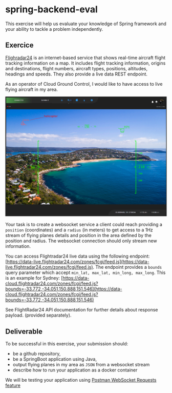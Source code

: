 # spring-backend-eval

This exercise will help us evaluate your knowledge of Spring framework and your ability to tackle a problem independently.

## Exercice

[Flighradar24](https://www.flightradar24.com) is an internet-based service that shows real-time aircraft flight tracking information on a map. It includes flight tracking information, origins and destinations, flight numbers, aircraft types, positions, altitudes, headings and speeds. They also provide a live data REST endpoint.

As an operator of Cloud Ground Control, I would like to have access to live flying aircraft in my area.

![cgc live aircraft overlay render](image.png)

Your task is to create a websocket service a client could reach providing a `position` (coordinates) and a `radius` (in meters) to get access to a 1Hz stream of flying planes details and position in the area defined by the position and radius. The websocket connection should only stream new information.

You can access Flightradar24 live data using the following endpoint: [https://data-live.flightradar24.com/zones/fcgi/feed.js](https://data-live.flightradar24.com/zones/fcgi/feed.js). The endpoint provides a `bounds` query parameter which accept `min_lat, max_lat, min_long, max_long`. This is an example for Sydney: [https://data-cloud.flightradar24.com/zones/fcgi/feed.js?bounds=-33.772,-34.051,150.888,151.546](https://data-cloud.flightradar24.com/zones/fcgi/feed.js?bounds=-33.772,-34.051,150.888,151.546)



See FlightRadar24 API documentation for further details about response payload. (provided separately).

## Deliverable

To be successful in this exercise, your submission should:
- be a github repository,
- be a SpringBoot application using Java,
- output flying planes in my area as `JSON` from a websocket stream
- describe how to run your application as a docker container

We will be testing your application using [Postman WebSocket Requests feature](https://learning.postman.com/docs/sending-requests/supported-api-frameworks/websocket/)
